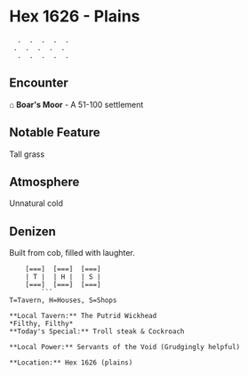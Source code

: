# Hex 1626 - Plains
```
  .  .  .  .  .
 .  .  .  .  .
  .  .  .  .  .
```

## Encounter

⌂ **Boar's Moor** - A 51-100 settlement

## Notable Feature

Tall grass

## Atmosphere

Unnatural cold

## Denizen

Built from cob, filled with laughter.

```
    [===]  [===]  [===]
    | T |  | H |  | S |
    [===]  [===]  [===]
        ```
T=Tavern, H=Houses, S=Shops

**Local Tavern:** The Putrid Wickhead
*Filthy, Filthy*
**Today's Special:** Troll steak & Cockroach

**Local Power:** Servants of the Void (Grudgingly helpful)

**Location:** Hex 1626 (plains)
